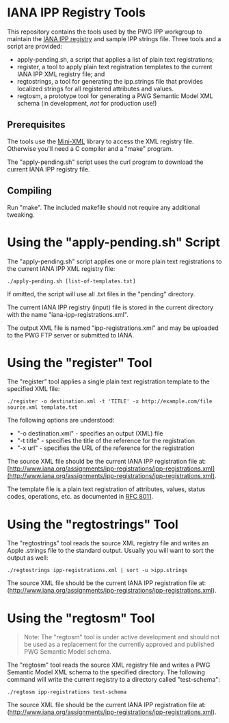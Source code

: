 # IANA IPP Registry Tools

This repository contains the tools used by the PWG IPP workgroup to maintain the [IANA IPP registry](http://www.iana.org/assignments/ipp-registrations) and sample IPP strings file. Three tools and a script are provided:

- apply-pending.sh, a script that applies a list of plain text registrations;
- register, a tool to apply plain text registration templates to the current IANA IPP XML registry file; and
- regtostrings, a tool for generating the ipp.strings file that provides localized strings for all registered attributes and values.
- regtosm, a prototype tool for generating a PWG Semantic Model XML schema (in development, *not* for production use!)


## Prerequisites

The tools use the [Mini-XML](http://www.msweet.org/mxml) library to access the XML registry file. Otherwise you'll need a C compiler and a "make" program.

The "apply-pending.sh" script uses the curl program to download the current IANA IPP registry file.


## Compiling

Run "make". The included makefile should not require any additional tweaking.


# Using the "apply-pending.sh" Script

The "apply-pending.sh" script applies one or more plain text registrations to the current IANA IPP XML registry file:

    ./apply-pending.sh [list-of-templates.txt]

If omitted, the script will use all .txt files in the "pending" directory.

The current IANA IPP registry (input) file is stored in the current directory with the name "iana-ipp-registrations.xml".

The output XML file is named "ipp-registrations.xml" and may be uploaded to the PWG FTP server or submitted to IANA.


# Using the "register" Tool

The "register" tool applies a single plain text registration template to the specified XML file:

    ./register -o destination.xml -t 'TITLE' -x http://example.com/file source.xml template.txt

The following options are understood:

- "-o destination.xml" - specifies an output (XML) file
- "-t title" - specifies the title of the reference for the registration
- "-x url" - specifies the URL of the reference for the registration

The source XML file should be the current IANA IPP registration file at: [http://www.iana.org/assignments/ipp-registrations/ipp-registrations.xml](http://www.iana.org/assignments/ipp-registrations/ipp-registrations.xml).

The template file is a plain text registration of attributes, values, status codes, operations, etc. as documented in [RFC 8011](http://tools.ietf.org/html/rfc8011).


# Using the "regtostrings" Tool

The "regtostrings" tool reads the source XML registry file and writes an Apple .strings file to the standard output. Usually you will want to sort the output as well:

    ./regtostrings ipp-registrations.xml | sort -u >ipp.strings

The source XML file should be the current IANA IPP registration file at: (http://www.iana.org/assignments/ipp-registrations/ipp-registrations.xml).


# Using the "regtosm" Tool

> Note: The "regtosm" tool is under active development and should not be used
> as a replacement for the currently approved and published PWG Semantic Model
> schema.

The "regtosm" tool reads the source XML registry file and writes a PWG Semantic Model XML schema to the specified directory. The following command will write the current registry to a directory called "test-schema":

    ./regtosm ipp-registrations test-schema

The source XML file should be the current IANA IPP registration file at: (http://www.iana.org/assignments/ipp-registrations/ipp-registrations.xml).
